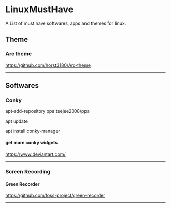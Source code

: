 # LinuxMustHave
A List of must have softwares, apps and themes for linux.


## Theme


### Arc theme
https://github.com/horst3180/Arc-theme

---

## Softwares


### Conky

apt-add-repository ppa:teejee2008/ppa

apt update

apt install conky-manager

#### get more conky widgets
https://www.deviantart.com/

---

### Screen Recording


#### Green Recorder
https://github.com/foss-project/green-recorder

---

